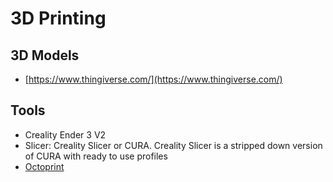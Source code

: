 # 3D Printing

## 3D Models

* [https://www.thingiverse.com/](https://www.thingiverse.com/)

## Tools

* Creality Ender 3 V2
* Slicer: Creality Slicer or CURA. Creality Slicer is a stripped down version of CURA with ready to use profiles
* [Octoprint](https://octoprint.org/)&#x20;

